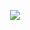 <p align="center" width="100%">
  <img src="https://storage.mistertfy64.com/2025211022226.png">
</p>
